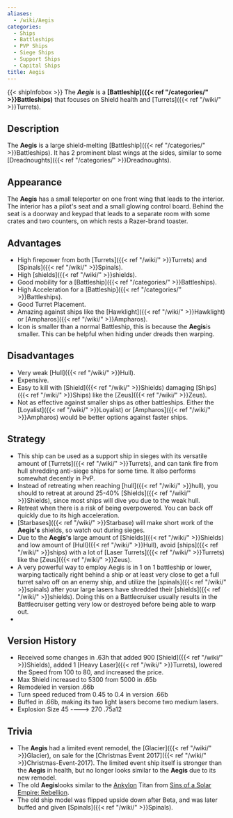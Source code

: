 ```yaml
---
aliases:
  - /wiki/Aegis
categories:
  - Ships
  - Battleships
  - PVP Ships
  - Siege Ships
  - Support Ships
  - Capital Ships
title: Aegis
---
```


{{< shipInfobox >}} The **_Aegis_** is a **[Battleship]({{< ref "/categories/" >}}Battleships)** that focuses on Shield health and [Turrets]({{< ref "/wiki/" >}}Turrets).

## Description

The **Aegis** is a large shield-melting [Battleship]({{< ref "/categories/" >}}Battleships). It has 2 prominent blast wings at the sides, similar to some [Dreadnoughts]({{< ref "/categories/" >}}Dreadnoughts).

## Appearance

The **Aegis** has a small teleporter on one front wing that leads to the interior. The interior has a pilot's seat and a small glowing control board. Behind the seat is a doorway and keypad that leads to a separate room with some crates and two counters, on which rests a Razer-brand toaster.

## Advantages

- High firepower from both [Turrets]({{< ref "/wiki/" >}}Turrets) and [Spinals]({{< ref "/wiki/" >}}Spinals).
- High [shields]({{< ref "/wiki/" >}}shields).
- Good mobility for a [Battleship]({{< ref "/categories/" >}}Battleships).
- High Acceleration for a [Battleship]({{< ref "/categories/" >}}Battleships).
- Good Turret Placement.
- Amazing against ships like the [Hawklight]({{< ref "/wiki/" >}}Hawklight) or [Ampharos]({{< ref "/wiki/" >}}Ampharos).
- Icon is smaller than a normal Battleship, this is because the **Aegis**is smaller. This can be helpful when hiding under dreads then warping.

## Disadvantages

- Very weak [Hull]({{< ref "/wiki/" >}}Hull).
- Expensive.
- Easy to kill with [Shield]({{< ref "/wiki/" >}}Shields) damaging [Ships]({{< ref "/wiki/" >}}Ships) like the [Zeus]({{< ref "/wiki/" >}}Zeus).
- Not as effective against smaller ships as other battleships. Either the [Loyalist]({{< ref "/wiki/" >}}Loyalist) or [Ampharos]({{< ref "/wiki/" >}}Ampharos) would be better options against faster ships.

## Strategy

- This ship can be used as a support ship in sieges with its versatile amount of [Turrets]({{< ref "/wiki/" >}}Turrets), and can tank fire from hull shredding anti-siege ships for some time. It also performs somewhat decently in PvP.
- Instead of retreating when reaching [hull]({{< ref "/wiki/" >}}hull), you should to retreat at around 25-40% [Shields]({{< ref "/wiki/" >}}Shields), since most ships will dive you due to the weak hull.
- Retreat when there is a risk of being overpowered. You can back off quickly due to its high acceleration.
- [Starbases]({{< ref "/wiki/" >}}Starbase) will make short work of the **Aegis's** shields, so watch out during sieges.
- Due to the **Aegis's** large amount of [Shields]({{< ref "/wiki/" >}}Shields) and low amount of [Hull]({{< ref "/wiki/" >}}Hull), avoid [ships]({{< ref "/wiki/" >}}ships) with a lot of [Laser Turrets]({{< ref "/wiki/" >}}Turrets) like the [Zeus]({{< ref "/wiki/" >}}Zeus).
- A very powerful way to employ Aegis is in 1 on 1 battleship or lower, warping tactically right behind a ship or at least very close to get a full turret salvo off on an enemy ship, and utilize the [spinals]({{< ref "/wiki/" >}}spinals) after your large lasers have shredded their [shields]({{< ref "/wiki/" >}}shields). Doing this on a Battlecruiser usually results in the Battlecruiser getting very low or destroyed before being able to warp out.
-

## Version History

- Received some changes in .63h that added 900 [Shield]({{< ref "/wiki/" >}}Shields), added 1 [Heavy Laser]({{< ref "/wiki/" >}}Turrets), lowered the Speed from 100 to 80, and increased the price.
- Max Shield increased to 5300 from 5000 in .65b
- Remodeled in version .66b
- Turn speed reduced from 0.45 to 0.4 in version .66b
- Buffed in .66b, making its two light lasers become two medium lasers.
- Explosion Size 45 ----> 270 .75a12

## Trivia

- The **Aegis** had a limited event remodel, the [Glacier]({{< ref "/wiki/" >}}Glacier), on sale for the [Christmas Event 2017]({{< ref "/wiki/" >}}Christmas-Event-2017). The limited event ship itself is stronger than the **Aegis** in health, but no longer looks similar to the **Aegis** due to its new remodel.
- The old **Aegis**looks similar to the [Ankylon](https://sinsofasolarempire.fandom.com/wiki/Ankylon_Titan) Titan from [Sins of a Solar Empire: Rebellion](https://sinsofasolarempire.fandom.com/wiki/Rebellion).
- The old ship model was flipped upside down after Beta, and was later buffed and given [Spinals]({{< ref "/wiki/" >}}Spinals).
